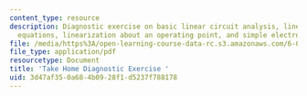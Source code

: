 ```yaml
---
content_type: resource
description: Diagnostic exercise on basic linear circuit analysis, linear differential
  equations, linearization about an operating point, and simple electrostatics.
file: /media/https%3A/open-learning-course-data-rc.s3.amazonaws.com/6-012-microelectronic-devices-and-circuits-fall-2009/3d47af350a684b0928f1d5237f788178_MIT6_012F09_diagnostic.pdf
file_type: application/pdf
resourcetype: Document
title: 'Take Home Diagnostic Exercise '
uid: 3d47af35-0a68-4b09-28f1-d5237f788178
---
```

